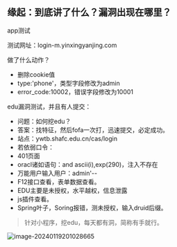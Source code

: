 ## 缘起：到底讲了什么？漏洞出现在哪里？

app测试

测试网址：login-m.yinxingyanjing.com

做了什么动作？

- 删除cookie值
- type:'phone'，类型字段修改为admin
- error_code:10002，错误字段修改为10001

edu漏洞测试，并且有人提交：

- 问题：如何挖edu？
- 答案：找特征，然后fofa一次打，迅速提交，必定成功。
- 站点：ywtb.shafc.edu.cn/cas/login
- 若依弱口令：
- 401页面
- oracl诸如语句：and ascii(i),exp(290)，注入不存在
- 万能用户输入用户：admin'--
- F12接口查看，表单数据查看。
- EDU主要是未授权，水平越权，信息泄露
- js插件查看。
- Spring叶子，Soring报错，测未授权，输入druid后缀。

>  针对小程序，挖edu，每天都有洞，简称有手就行。

![image-20240119201028665](https://githubwiki.oss-cn-shanghai.aliyuncs.com/img/typroa/image-20240119201028665.png)